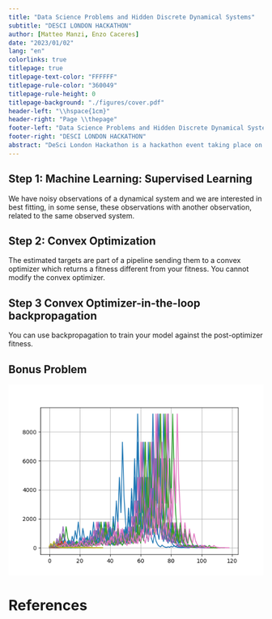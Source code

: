 ```yaml
---
title: "Data Science Problems and Hidden Discrete Dynamical Systems"
subtitle: "DESCI LONDON HACKATHON"
author: [Matteo Manzi, Enzo Caceres]
date: "2023/01/02"
lang: "en"
colorlinks: true
titlepage: true
titlepage-text-color: "FFFFFF"
titlepage-rule-color: "360049"
titlepage-rule-height: 0
titlepage-background: "./figures/cover.pdf"
header-left: "\\hspace{1cm}"
header-right: "Page \\thepage"
footer-left: "Data Science Problems and Hidden Discrete Dynamical Systems"
footer-right: "DESCI LONDON HACKATHON"
abstract: "DeSci London Hackathon is a hackathon event taking place on the 12th and 13th of January 2023. This hack is aimed at anyone interested in DeSci. The event will have two tracks – code and no-code. All submissions will be open source."
---
```


## Step 1: Machine Learning: Supervised Learning

We have noisy observations of a dynamical system and we are interested in best fitting, in some sense, these observations with another observation, related to the same observed system.

## Step 2: Convex Optimization

The estimated targets are part of a pipeline sending them to a convex optimizer which returns a fitness different from your fitness. You cannot modify the convex optimizer.

## Step 3 Convex Optimizer-in-the-loop backpropagation

You can use backpropagation to train your model against the post-optimizer fitness.

## Bonus Problem

![Prove the Collatz conjecture.](./figures/collatz.png)

# References
